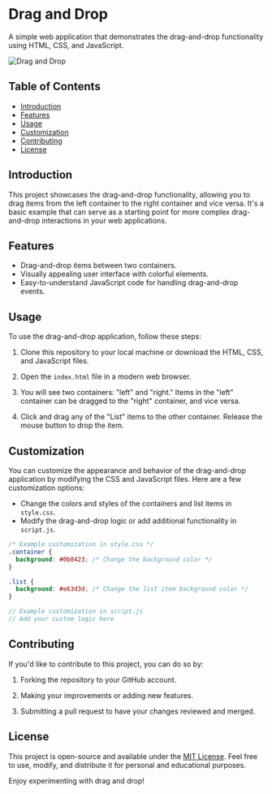 # Drag and Drop

A simple web application that demonstrates the drag-and-drop functionality using HTML, CSS, and JavaScript.

![Drag and Drop](drag-and-drop.png)

## Table of Contents

- [Introduction](#introduction)
- [Features](#features)
- [Usage](#usage)
- [Customization](#customization)
- [Contributing](#contributing)
- [License](#license)

## Introduction

This project showcases the drag-and-drop functionality, allowing you to drag items from the left container to the right container and vice versa. It's a basic example that can serve as a starting point for more complex drag-and-drop interactions in your web applications.

## Features

- Drag-and-drop items between two containers.
- Visually appealing user interface with colorful elements.
- Easy-to-understand JavaScript code for handling drag-and-drop events.

## Usage

To use the drag-and-drop application, follow these steps:

1. Clone this repository to your local machine or download the HTML, CSS, and JavaScript files.

2. Open the `index.html` file in a modern web browser.

3. You will see two containers: "left" and "right." Items in the "left" container can be dragged to the "right" container, and vice versa.

4. Click and drag any of the "List" items to the other container. Release the mouse button to drop the item.

## Customization

You can customize the appearance and behavior of the drag-and-drop application by modifying the CSS and JavaScript files. Here are a few customization options:

- Change the colors and styles of the containers and list items in `style.css`.
- Modify the drag-and-drop logic or add additional functionality in `script.js`.

```css
/* Example customization in style.css */
.container {
  background: #0b0423; /* Change the background color */
}

.list {
  background: #e63d3d; /* Change the list item background color */
}
```

```javascript
// Example customization in script.js
// Add your custom logic here
```

## Contributing

If you'd like to contribute to this project, you can do so by:

1. Forking the repository to your GitHub account.

2. Making your improvements or adding new features.

3. Submitting a pull request to have your changes reviewed and merged.

## License

This project is open-source and available under the [MIT License](LICENSE). Feel free to use, modify, and distribute it for personal and educational purposes.

Enjoy experimenting with drag and drop!
